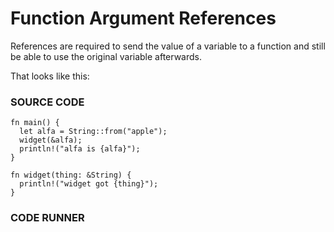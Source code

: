 # Function Argument References

References are required to send the
value of a variable to a function and
still be able to use the original variable
afterwards.

That looks like this:

### SOURCE CODE

```rust, noplayground, EXAMPLE1
fn main() {
  let alfa = String::from("apple");
  widget(&alfa);
  println!("alfa is {alfa}");
}

fn widget(thing: &String) {
  println!("widget got {thing}");
}
```

### CODE RUNNER

```rust, editable, CODE1

```
